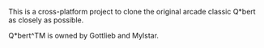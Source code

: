 This is a cross-platform project to clone the original arcade classic Q*bert as closely as possible.

Q*bert^TM is owned by Gottlieb and Mylstar.
